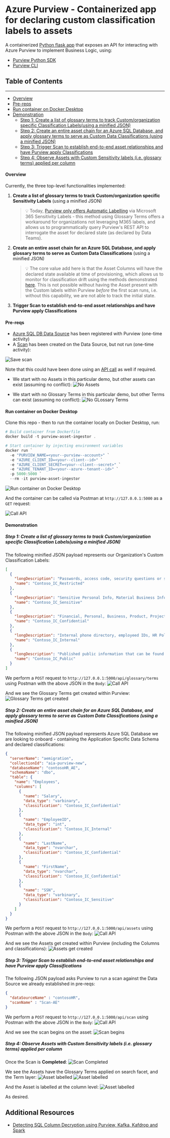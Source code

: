 # Azure Purview - Containerized app for declaring custom classification labels to assets <!-- omit in toc -->

A containerized [Python flask app](https://flask.palletsprojects.com/en/2.0.x/) that exposes an API for interacting with Azure Purview to implement Business Logic, using:

- [Purview Python SDK](https://github.com/Azure/azure-sdk-for-python/tree/main/sdk/purview)
- [Purview CLI](https://github.com/tayganr/purviewcli)

## Table of Contents <!-- omit in toc -->

---

- [Overview](#overview)
- [Pre-reqs](#pre-reqs)
- [Run container on Docker Desktop](#run-container-on-docker-desktop)
- [Demonstration](#demonstration)
  - [Step 1: Create a list of glossary terms to track Custom/organization specific Classification Labels(using a minified JSON)](#step-1-create-a-list-of-glossary-terms-to-track-customorganization-specific-classification-labelsusing-a-minified-json)
  - [Step 2: Create an entire asset chain for an Azure SQL Database, and apply glossary terms to serve as Custom Data Classifications (using a minified JSON)](#step-2-create-an-entire-asset-chain-for-an-azure-sql-database-and-apply-glossary-terms-to-serve-as-custom-data-classifications-using-a-minified-json)
  - [Step 3: Trigger Scan to establish end-to-end asset relationships and have Purview apply Classifications](#step-3-trigger-scan-to-establish-end-to-end-asset-relationships-and-have-purview-apply-classifications)
  - [Step 4: Observe Assets with Custom Sensitivity labels (i.e. glossary terms) applied per column](#step-4-observe-assets-with-custom-sensitivity-labels-ie-glossary-terms-applied-per-column)

#### Overview

Currently, the three top-level functionalities implemented:

1. **Create a list of glossary terms to track Custom/organization specific Sensitivity Labels** (using a minified JSON)

   > 💡 Today, [Purview only offers Automatic Labelling](https://docs.microsoft.com/en-us/azure/purview/sensitivity-labels-frequently-asked-questions#can-i-manually-label-an-asset--or-manually-modify-or-remove-a-label-in-azure-purview) via Microsoft 365 Sensitivity Labels - this method using Glossary Terms offers a workaround for organizations not leveraging M365 labels, and allows us to programmatically query Purview's REST API to interrogate the asset for declared state (as declared by Data Teams).

2. **Create an entire asset chain for an Azure SQL Database, and apply glossary terms to serve as Custom Data Classifications** (using a minified JSON)

   > 💡 The core value add here is that the Asset Columns will have the declared state available at time of provisioning, which allows us to monitor for classification drift using the methods demonstrated [here](https://www.rakirahman.me/purview-sql-cle-events-with-kafdrop/). This is not possible without having the Asset present with the Custom labels within Purview _before_ the first scan runs, i.e. without this capability, we are not able to track the initial state.

3. **Trigger Scan to establish end-to-end asset relationships and have Purview apply Classifications**

#### Pre-reqs

- [Azure SQL DB Data Source](https://docs.microsoft.com/en-us/azure/purview/register-scan-azure-sql-database#register-an-azure-sql-database-data-source) has been registered with Purview (one-time activity)
- A [Scan](https://docs.microsoft.com/en-us/azure/purview/register-scan-azure-sql-database#creating-and-running-a-scan) has been created on the Data Source, but not run (one-time activity):

![Save scan](images/1.png)

Note that this could have been done using an [API call](https://github.com/tayganr/purviewcli#scan) as well if required.

- We start with no Assets in this particular demo, but other assets can exist (assuming no conflict):
  ![No Assets](images/4.png)

- We start with no Glossary Terms in this particular demo, but other Terms can exist (assuming no conflict):
  ![No GLossary Terms](images/5.png)

#### Run container on Docker Desktop

Clone this repo - then to run the container locally on Docker Desktop, run:

```powershell
# Build container from Dockerfile
docker build -t purview-asset-ingestor .

# Start container by injecting environment variables
docker run `
  -e "PURVIEW_NAME=<your--purview--account>" `
  -e "AZURE_CLIENT_ID=<your--client--id>" `
  -e "AZURE_CLIENT_SECRET=<your--client--secret>" `
  -e "AZURE_TENANT_ID=<your--azure--tenant--id>" `
  -p 5000:5000 `
  --rm -it purview-asset-ingestor

```

![Run container on Docker Desktop](images/2.png)

And the container can be called via Postman at `http://127.0.0.1:5000` as a `GET` request:

![Call API](images/3.png)

#### Demonstration

##### Step 1: Create a list of glossary terms to track Custom/organization specific Classification Labels(using a minified JSON)

The following minified JSON payload represents our Organization's Custom Classification Labels:

```JSON
[
  {
    "longDescription": "Passwords, access code, security questions or similar.",
    "name": "Contoso_IC_Restricted"
  },
  {
    "longDescription": "Sensitive Personal Info, Material Business Information",
    "name": "Contoso_IC_Sensitive"
  },
  {
    "longDescription": "Financial, Personal, Business, Product, Project or Proprietary Information.",
    "name": "Contoso_IC_Confidential"
  },
  {
    "longDescription": "Internal phone directory, employeed IDs, HR Policies, Client info not combined with PII",
    "name": "Contoso_IC_Internal"
  },
  {
    "longDescription": "Published public information that can be found on the internet.",
    "name": "Contoso_IC_Public"
  }
]
```

We perform a `POST` request to `http://127.0.0.1:5000/api/glossary/terms` using Postman with the above JSON in the `Body`:
![Call API](images/6.png)

And we see the Glossary Terms get created within Purview:
![Glossary Terms get created](images/7.png)

##### Step 2: Create an entire asset chain for an Azure SQL Database, and apply glossary terms to serve as Custom Data Classifications (using a minified JSON)

The following minified JSON payload represents Azure SQL Database we are looking to onboard - containing the Application Specific Data Schema and declared classifications:

```JSON
{
  "serverName": "aemigration",
  "collectionId": "aia-purview-new",
  "databaseName": "contosoHR_AE",
  "schemaName": "dbo",
  "table": {
    "name": "Employees",
    "columns": [
      {
        "name": "Salary",
        "data_type": "varbinary",
        "classification": "Contoso_IC_Confidential"
      },
      {
        "name": "EmployeeID",
        "data_type": "int",
        "classification": "Contoso_IC_Internal"
      },
      {
        "name": "LastName",
        "data_type": "nvarchar",
        "classification": "Contoso_IC_Confidential"
      },
      {
        "name": "FirstName",
        "data_type": "nvarchar",
        "classification": "Contoso_IC_Confidential"
      },
      {
        "name": "SSN",
        "data_type": "varbinary",
        "classification": "Contoso_IC_Sensitive"
      }
    ]
  }
}
```

We perform a `POST` request to `http://127.0.0.1:5000/api/assets` using Postman with the above JSON in the `Body`:
![Call API](images/8.png)

And we see the Assets get created within Purview (including the Columns and classifications):
![Assets get created](images/9.png)

##### Step 3: Trigger Scan to establish end-to-end asset relationships and have Purview apply Classifications

The following JSON payload asks Purview to run a scan against the Data Source we already established in pre-reqs:

```JSON
{
  "dataSourceName" : "contosoHR",
  "scanName" : "Scan-AE"
}
```

We perform a `POST` request to `http://127.0.0.1:5000/api/scan` using Postman with the above JSON in the `Body`:
![Call API](images/10.png)

And we see the scan begins on the asset:
![Scan begins](images/11.png)

##### Step 4: Observe Assets with Custom Sensitivity labels (i.e. glossary terms) applied per column

Once the Scan is **Completed**:
![Scan Completed](images/14.png)

We see the Assets have the Glossary Terms applied on search facet, and the Term layer:
![Asset labelled](images/12.png)
![Asset labelled](images/13.png)

And the Asset is labelled at the column level:
![Asset labelled](images/15.png)

As desired.

## Additional Resources

- [Detecting SQL Column Decryption using Purview, Kafka, Kafdrop and Spark](https://www.rakirahman.me/purview-sql-cle-events-with-kafdrop/)
